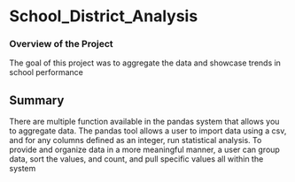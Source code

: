 # School_District_Analysis

### Overview of the Project
The goal of this project was to aggregate the data and showcase trends in school performance

## Summary
There are multiple function available in the pandas system that allows you to aggregate data. The pandas tool allows a user to import data using a csv, and for any columns defined as an integer, run statistical analysis. To provide and organize data in a more meaningful manner, a user can group data, sort the values, and count, and pull specific values all within the system

